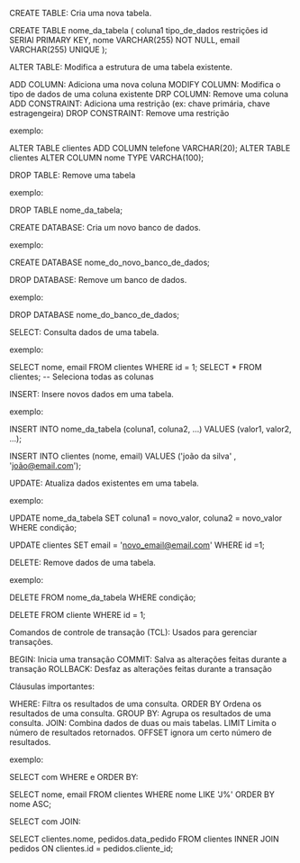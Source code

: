 CREATE TABLE: Cria uma nova tabela.

CREATE TABLE nome_da_tabela (
    coluna1     tipo_de_dados   restrições
    id          SERIAl          PRIMARY KEY,
    nome        VARCHAR(255)    NOT NULL,
    email       VARCHAR(255)    UNIQUE
);

ALTER TABLE: Modifica a estrutura de uma tabela existente.

ADD COLUMN:         Adiciona uma nova coluna
MODIFY COLUMN:      Modifica o tipo de dados de uma coluna existente
DRP COLUMN:         Remove uma coluna
ADD CONSTRAINT:     Adiciona uma restrição (ex: chave primária, chave estragengeira)
DROP CONSTRAINT:    Remove uma restrição

exemplo:

ALTER TABLE clientes ADD COLUMN telefone VARCHAR(20);
ALTER TABLE clientes ALTER COLUMN  nome TYPE VARCHA(100);

DROP TABLE: Remove uma tabela

exemplo:

DROP TABLE nome_da_tabela;

CREATE DATABASE: Cria um novo banco de dados.

exemplo:

CREATE DATABASE nome_do_novo_banco_de_dados;

DROP DATABASE: Remove um banco de dados.

exemplo:

DROP DATABASE nome_do_banco_de_dados;

SELECT: Consulta dados de uma tabela.

exemplo:

SELECT nome, email FROM clientes WHERE id = 1;
SELECT * FROM clientes; -- Seleciona todas as colunas

INSERT: Insere novos dados em uma tabela.

exemplo:

INSERT INTO nome_da_tabela (coluna1, coluna2, ...) VALUES (valor1, valor2, ...);

INSERT INTO clientes (nome, email) VALUES ('joão da silva' , 'joão@email.com');

UPDATE: Atualiza dados existentes em uma tabela.

exemplo:

UPDATE nome_da_tabela SET coluna1 = novo_valor, coluna2 = novo_valor WHERE condição;

UPDATE clientes SET email = 'novo_email@email.com' WHERE id =1;

DELETE: Remove dados de uma tabela.

exemplo:

DELETE FROM nome_da_tabela WHERE condição;

DELETE FROM cliente WHERE id = 1;

Comandos de controle de transação (TCL): Usados para gerenciar transações.

BEGIN:      Inicia uma transação
COMMIT:     Salva as alterações feitas durante a transação
ROLLBACK:   Desfaz as alterações feitas durante a transação

Cláusulas importantes:

WHERE:      Filtra os resultados de uma consulta.
ORDER BY    Ordena os resultados de uma consulta.
GROUP BY:   Agrupa os resultados de uma consulta.
JOIN:       Combina dados de duas ou mais tabelas.
LIMIT       Limita o número de resultados retornados.
OFFSET      ignora um certo número de resultados.

exemplo:

SELECT com WHERE e ORDER BY:

SELECT nome, email FROM clientes WHERE nome LIKE 'J%' ORDER BY nome ASC;

SELECT com JOIN:

SELECT clientes.nome, pedidos.data_pedido FROM clientes INNER JOIN pedidos ON clientes.id = pedidos.cliente_id;